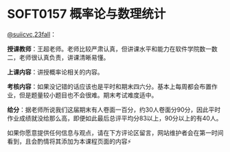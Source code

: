 # SOFT0157 概率论与数理统计

[@suiicvc,23fall](https://github.com/suiicvc)：

**授课教师**：王超老师。老师比较严肃认真，但讲课水平和能力在软件学院数一数二，老师很认真负责，讲课清晰易懂。

**上课内容**：讲授概率论相关的内容。

**考核内容**：如果没记错的话应该也是平时和期末四六分。基本上每周都会布置作业，但是题量较小题目也不会很难。期末考试难度适中。

**给分**：据老师所说我们这届期末有人卷面一百分，约30人卷面分90分，因此平时作业成绩就没给那么高，即便如此最后总评平均分83以上，90分以上的有40人。

如果你愿意提供任何信息与观点，请在下方评论区留言，网站维护者会在第一时间看到，且会酌情将其添加为本课程页面的内容⚡️
